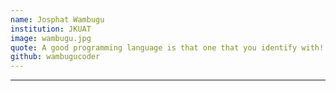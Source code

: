 ```yaml
---
name: Josphat Wambugu
institution: JKUAT
image: wambugu.jpg
quote: A good programming language is that one that you identify with!
github: wambugucoder
---
```

---
